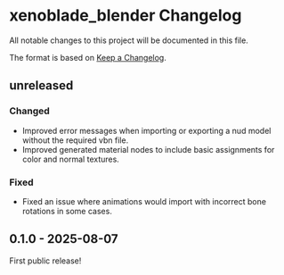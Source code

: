 # xenoblade_blender Changelog
All notable changes to this project will be documented in this file.

The format is based on [Keep a Changelog](https://keepachangelog.com/en/1.0.0/).

## unreleased
### Changed
* Improved error messages when importing or exporting a nud model without the required vbn file.
* Improved generated material nodes to include basic assignments for color and normal textures.

### Fixed
* Fixed an issue where animations would import with incorrect bone rotations in some cases.

## 0.1.0 - 2025-08-07
First public release!

